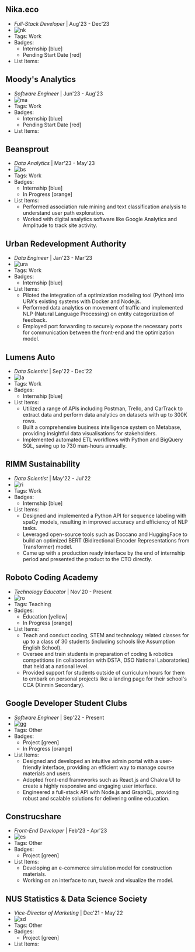 ## Nika.eco
- *Full-Stack Developer* | Aug'23 - Dec'23
- ![nk](../assets/nk.jpeg)
- Tags: Work
- Badges:
  - Internship [blue]
  - Pending Start Date [red]
- List Items:

## Moody's Analytics
- *Software Engineer* | Jun'23 - Aug'23
- ![ma](../assets/ma.jpeg)
- Tags: Work
- Badges:
  - Internship [blue]
  - Pending Start Date [red]
- List Items:

## Beansprout
- *Data Analytics* | Mar'23 - May'23
- ![bs](../assets/bs.jpeg)
- Tags: Work
- Badges:
  - Internship [blue]
  - In Progress [orange]
- List Items:
  - Performed association rule mining and text classification analysis to understand user path exploration.
  - Worked with digital analytics software like Google Analytics and Amplitude to track site activity.

## Urban Redevelopment Authority
- *Data Engineer* | Jan'23 - Mar'23
- ![ura](../assets/ura.png)
- Tags: Work
- Badges:
  - Internship [blue]
- List Items:
  - Piloted the integration of a optimization modeling tool (Python) into URA's existing systems with Docker and Node.js.
  - Performed data analytics on movement of traffic and implemented NLP (Natural Language Processing) on entity categorization of feedback.
  - Employed port forwarding to securely expose the necessary ports for communication between the front-end and the optimization model.

## Lumens Auto
- *Data Scientist* | Sep'22 - Dec'22
- ![la](../assets/la.jpeg)
- Tags: Work
- Badges:
  - Internship [blue]
- List Items:
  - Utilized a range of APIs including Postman, Trello, and CarTrack to extract data and perform data analytics on datasets with up to 300K rows.
  - Built a comprehensive business intelligence system on Metabase, providing insightful data visualisations for stakeholders.
  - Implemented automated ETL workflows with Python and BigQuery SQL, saving up to 730 man-hours annually.

## RIMM Sustainability
- *Data Scientist* | May'22 - Jul'22
- ![ri](../assets/ri.png)
- Tags: Work
- Badges:
  - Internship [blue]
- List Items:
  - Designed and implemented a Python API for sequence labeling with spaCy models, resulting in improved accuracy and efficiency of NLP tasks.
  - Leveraged open-source tools such as Doccano and HuggingFace to build an optimized BERT (Bidirectional Encoder Representations from Transformer) model.
  - Came up with a production ready interface by the end of internship period and presented the product to the CTO directly.

## Roboto Coding Academy
- *Technology Educator* | Nov'20 - Present
- ![ro](../assets/ro.png)
- Tags: Teaching
- Badges:
  - Education [yellow]
  - In Progress [orange]
- List Items:
  - Teach and conduct coding, STEM and technology related classes for up to a class of 30 students (including schools like Assumption English School).
  - Oversee and train students in preparation of coding & robotics competitions (in collaboration with DSTA, DSO National Laboratories) that held at a national level.
  - Provided support for students outside of curriculum hours for them to embark on personal projects like a landing page for their school's CCA (Xinmin Secondary).

## Google Developer Student Clubs
- *Software Engineer* | Sep'22 - Present
- ![gg](../assets/gg.png)
- Tags: Other
- Badges:
  - Project [green]
  - In Progress [orange]
- List Items:
  - Designed and developed an intuitive admin portal with a user-friendly interface, providing an efficient way to manage course materials and users.
  - Adopted front-end frameworks such as React.js and Chakra UI to create a highly responsive and engaging user interface.
  - Engineered a full-stack API with Node.js and GraphQL, providing robust and scalable solutions for delivering online education.

## Construcshare
- *Front-End Developer* | Feb'23 - Apr'23
- ![cs](../assets/cs.jpeg)
- Tags: Other
- Badges:
  - Project [green]
- List Items:
  - Developing an e-commerce simulation model for construction materials.
  - Working on an interface to run, tweak and visualize the model.

## NUS Statistics & Data Science Society
- *Vice-Director of Marketing* | Dec'21 - May'22
- ![sd](../assets/sd.jpeg)
- Tags: Other
- Badges:
  - Project [green]
- List Items: